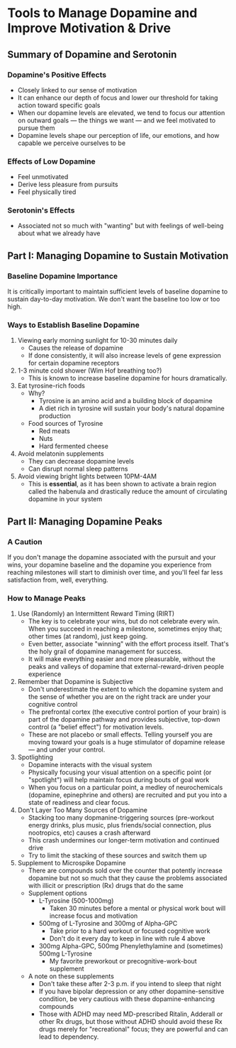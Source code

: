 # Tools to Manage Dopamine and Improve Motivation & Drive

## Summary of Dopamine and Serotonin

### Dopamine's Positive Effects

- Closely linked to our sense of motivation
- It can enhance our depth of focus and lower our threshold for taking action toward specific goals
- When our dopamine levels are elevated, we tend to focus our attention on outward goals — the things we want — and we feel motivated to pursue them
- Dopamine levels shape our perception of life, our emotions, and how capable we perceive ourselves to be

### Effects of Low Dopamine

- Feel unmotivated
- Derive less pleasure from pursuits
- Feel physically tired

### Serotonin's Effects

- Associated not so much with "wanting" but with feelings of well-being about what we already have

## Part I: Managing Dopamine to Sustain Motivation

### Baseline Dopamine Importance

It is critically important to maintain sufficient levels of baseline dopamine to sustain day-to-day motivation. We don't want the baseline too low or too high.

### Ways to Establish Baseline Dopamine

1. Viewing early morning sunlight for 10-30 minutes daily
   - Causes the release of dopamine
   - If done consistently, it will also increase levels of gene expression for certain dopamine receptors
2. 1-3 minute cold shower (Wim Hof breathing too?)
   - This is known to increase baseline dopamine for hours dramatically.
3. Eat tyrosine-rich foods
   - Why?
     - Tyrosine is an amino acid and a building block of dopamine
     - A diet rich in tyrosine will sustain your body's natural dopamine production
   - Food sources of Tyrosine
     - Red meats
     - Nuts
     - Hard fermented cheese
4. Avoid melatonin supplements
   - They can decrease dopamine levels
   - Can disrupt normal sleep patterns
5. Avoid viewing bright lights between 10PM-4AM
   - This is **essential**, as it has been shown to activate a brain region called the habenula and drastically reduce the amount of circulating dopamine in your system

## Part II: Managing Dopamine Peaks

### A Caution

If you don't manage the dopamine associated with the pursuit and your wins, your dopamine baseline and the dopamine you experience from reaching milestones will start to diminish over time, and you'll feel far less satisfaction from, well, everything.

### How to Manage Peaks

1. Use (Randomly) an Intermittent Reward Timing (RIRT)
   - The key is to celebrate your wins, but do not celebrate every win. When you succeed in reaching a milestone, sometimes enjoy that; other times (at random), just keep going.
   - Even better, associate "winning" with the effort process itself. That's the holy grail of dopamine management for success.
   - It will make everything easier and more pleasurable, without the peaks and valleys of dopamine that external-reward-driven people experience
2. Remember that Dopamine is Subjective
   - Don't underestimate the extent to which the dopamine system and the sense of whether you are on the right track are under your cognitive control
   - The prefrontal cortex (the executive control portion of your brain) is part of the dopamine pathway and provides subjective, top-down control (a "belief effect") for motivation levels.
   - These are not placebo or small effects. Telling yourself you are moving toward your goals is a huge stimulator of dopamine release — and under your control.
3. Spotlighting
   - Dopamine interacts with the visual system
   - Physically focusing your visual attention on a specific point (or "spotlight") will help maintain focus during bouts of goal work
   - When you focus on a particular point, a medley of neurochemicals (dopamine, epinephrine and others) are recruited and put you into a state of readiness and clear focus.
4. Don't Layer Too Many Sources of Dopamine
   - Stacking too many dopmanine-triggering sources (pre-workout energy drinks, plus music, plus friends/social connection, plus nootropics, etc) causes a crash afterward
   - This crash undermines our longer-term motivation and continued drive
   - Try to limit the stacking of these sources and switch them up
5. Supplement to Microspike Dopamine
   - There are compounds sold over the counter that potently increase dopamine but not so much that they cause the problems associated with illicit or prescription (Rx) drugs that do the same
   - Supplement options
     - L-Tyrosine (500-1000mg)
       - Taken 30 minutes before a mental or physical work bout will increase focus and motivation
     - 500mg of L-Tyrosine and 300mg of Alpha-GPC
       - Take prior to a hard workout or focused cognitive work
       - Don't do it every day to keep in line with rule 4 above
     - 300mg Alpha-GPC, 500mg Phenylethylamine and (sometimes) 500mg L-Tyrosine
       - My favorite preworkout or precognitive-work-bout supplement
   - A note on these supplements
     - Don't take these after 2-3 p.m. if you intend to sleep that night
     - If you have bipolar depression or any other dopamine-sensitive condition, be very cautious with these dopamine-enhancing compounds
     - Those with ADHD may need MD-prescribed Ritalin, Adderall or other Rx drugs, but those without ADHD should avoid these Rx drugs merely for "recreational" focus; they are powerful and can lead to dependency.
